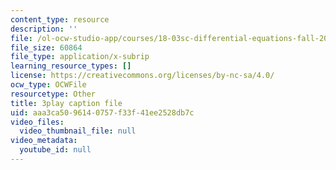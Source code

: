 ```yaml
---
content_type: resource
description: ''
file: /ol-ocw-studio-app/courses/18-03sc-differential-equations-fall-2011/aaa3ca5096140757f33f41ee2528db7c_vP-oRQqmeg4.srt
file_size: 60864
file_type: application/x-subrip
learning_resource_types: []
license: https://creativecommons.org/licenses/by-nc-sa/4.0/
ocw_type: OCWFile
resourcetype: Other
title: 3play caption file
uid: aaa3ca50-9614-0757-f33f-41ee2528db7c
video_files:
  video_thumbnail_file: null
video_metadata:
  youtube_id: null
---
```


